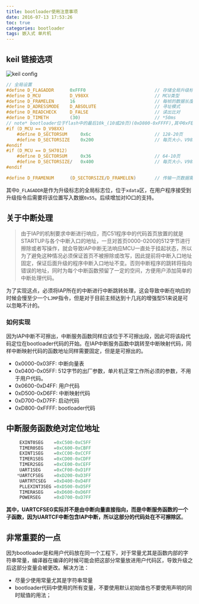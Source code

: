 ```yaml
---
title: bootloader使用注意事项
date: 2016-07-13 17:53:26
toc: true
categories: bootloader
tags: 嵌入式 单片机
---
```

## keil 链接选项
![keil config](http://o9kzgz0kz.bkt.clouddn.com/kei%E8%AE%BE%E7%BD%AE.jpg)
<!--more-->

```C
// 全局设置
#define D_FLAGADDR      0xFFF0							// 存储全局升级标志（可选）
#define D_MCU           D_V98XX							// MCU类型
#define D_FRAMELEN  	16							    // 每帧的数据长度
#define D_ADRESSMODE    D_ABSOLUTE					    // 寻址模式
#define D_READCHECK		D_FALSE						    // 读出比对
#define D_TIMETH        (30)                            // *50ms
// note* bootloader位于flash中的最后10k_(10或20页)(0xD800-0xFFFF),其中0xFE00页用于保存用户程序的入口地址
#if (D_MCU == D_V98XX)
    #define D_SECTORSUM		0x6c						// 128-20页
    #define D_SECTORSIZE	0x200 						// 每页大小，V98xx是512个字节 中颖7012是1024个字节
#endif
#if (D_MCU == D_SH7012)
    #define D_SECTORSUM		0x36 						// 64-10页
    #define D_SECTORSIZE/	0x400 						// 每页大小，V98xx是512个字节 中颖7012是1024个字节
#endif

#define D_FRAMENUM		(D_SECTORSIZE/D_FRAMELEN)	    // 传输一页数据需要的总帧数
```

其中<code>D_FLAGADDR</code>是作为升级标志的全局标志位，位于<code>xdata</code>区，在用户程序接受到升级指令后需要将该位置写入数据<code>0x55</code>。后续增加对IO口的支持。

## 关于中断处理
> 由于IAP的机制要求中断进行响应，而C51程序中的代码首页放置的就是STARTUP与各个中断入口的地址，一旦对首页0000-0200的512字节进行擦除或者写操作，就会导致IAP中断无法响应MCU一直处于挂起状态，所以为了避免这种情况必须保证首页不被擦除或改写，因此提前将中断入口地址固定，保证后面升级的程序中断入口地址不变。否则中断程序的跳转将指向错误的地址，同时为每个中断函数预留了一定的空间，方便用户添加简单的中断处理代码。

为了实现这点，必须将IAP所在的中断进行中断跳转处理，这会导致中断在响应的时候会慢至少一个`LJMP`指令，但是对于目前主频达到十几兆的增强型51来说是可以忽略不计的。

### 如何实现
因为IAP中断不可擦出，中断服务函数同样应该位于不可擦出段，因此可将该段代码定位在bootloader代码的开始。在IAP中断服务函数中跳转至中断映射代码，同样中断映射代码的函数地址同样需要固定，但是是可擦出的。

- 0x0000-0x03FF: 中断向量表
- 0x0400-0x05FF: 512字节的出厂参数，单片机正常工作所必须的参数，不用于用户代码。
- 0x0600-0xD4FF: 用户代码
- 0xD500-0xD6FF: 中断映射代码
- 0xD700-0xD7FF: 启动代码
- 0xD800-0xFFFF: bootloader代码

## 中断服务函数绝对定位地址

```C
     EXINT0SEG    =0xC500-0xC5FF
     TIMER0SEG    =0xC600-0xCBFF
     EXINT1SEG    =0xCC00-0xCCFF
     TIMER1SEG    =0xCD00-0xCDFF
     TIMER2SEG    =0xCE00-0xCEFF
     UART1SEG     =0xCF00-0xD1FF
    *UARTCFSEG    =0xD200-0xD3FF
     UARTRTCSEG   =0xD400-0xD4FF
     PLLEXINT3SEG =0xD500-0xD5FF
     TIMERASEG    =0xD600-0xD6FF
     POWERSEG     =0xD700-0xD7FF
```
**其中，UARTCFSEG实际并不是由中断向量直接指向，而是中断服务函数的一个子函数，因为UARTCF中断包含IAP中断，所以这部分的代码处在不可擦除区**。

## **非常重要的一点**

因为bootloader是和用户代码放在同一个工程下，对于常量尤其是函数内部的字符串常量，编译器在编译的时候可能会把这部分常量放进用户代码区，导致升级之后这部分变量会被更改。解决方法：

- 尽量少使用常量尤其是字符串常量
- bootloader代码中使用的所有变量，不要使用默认初始值也不要使用声明的同时赋值的用法；